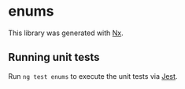# enums

This library was generated with [Nx](https://nx.dev).

## Running unit tests

Run `ng test enums` to execute the unit tests via [Jest](https://jestjs.io).

